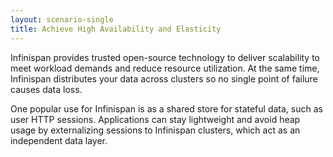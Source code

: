 ```yaml
---
layout: scenario-single
title: Achieve High Availability and Elasticity
---
```


Infinispan provides trusted open-source technology to deliver scalability to meet workload demands and reduce resource utilization. At the same time, Infinispan distributes your data across clusters so no single point of failure causes data loss.

One popular use for Infinispan is as a shared store for stateful data, such as user HTTP sessions. Applications can stay lightweight and avoid heap usage by externalizing sessions to Infinispan clusters, which act as an independent data layer.
